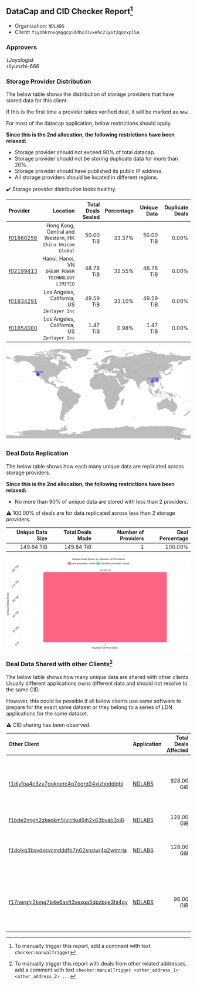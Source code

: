 ## DataCap and CID Checker Report[^1]
 - Organization: `NDLABS`
 - Client: `f1yzbkrnxgmgqcp5ddhx33vxehc23y6t2qozxpl5a`
### Approvers
`1`Joyologist<br/>`1`liyunzhi-666

### Storage Provider Distribution
The below table shows the distribution of storage providers that have stored data for this client.

If this is the first time a provider takes verified deal, it will be marked as `new`.

For most of the datacap application, below restrictions should apply.

**Since this is the 2nd allocation, the following restrictions have been relaxed:**
 - Storage provider should not exceed 90% of total datacap.
 - Storage provider should not be storing duplicate data for more than 20%.
 - Storage provider should have published its public IP address.
 - All storage providers should be located in different regions.

✔️ Storage provider distribution looks healthy.

| Provider                                              |                                                     Location | Total Deals Sealed | Percentage | Unique Data | Duplicate Deals |
| :---------------------------------------------------- | -----------------------------------------------------------: | -----------------: | ---------: | ----------: | --------------: |
| [f01860256](https://filfox.info/en/address/f01860256) | Hong Kong, Central and Western, HK<br/>`China Unicom Global` |          50.00 TiB |     33.37% |   50.00 TiB |           0.00% |
| [f02199413](https://filfox.info/en/address/f02199413) |        Hanoi, Hanoi, VN<br/>`DREAM POWER TECHNOLOGY LIMITED` |          48.78 TiB |     32.55% |   48.78 TiB |           0.00% |
| [f01834291](https://filfox.info/en/address/f01834291) |               Los Angeles, California, US<br/>`Zenlayer Inc` |          49.59 TiB |     33.10% |   49.59 TiB |           0.00% |
| [f01854080](https://filfox.info/en/address/f01854080) |               Los Angeles, California, US<br/>`Zenlayer Inc` |           1.47 TiB |      0.98% |    1.47 TiB |           0.00% |

<img src="https://raw.githubusercontent.com/data-preservation-programs/filplus-checker-assets/main/filecoin-project/filecoin-plus-large-datasets/issues/1964/1687253268335.png"/>

### Deal Data Replication
The below table shows how each many unique data are replicated across storage providers.


**Since this is the 2nd allocation, the following restrictions have been relaxed:**
- No more than 90% of unique data are stored with less than 2 providers.

⚠️ 100.00% of deals are for data replicated across less than 2 storage providers.

| Unique Data Size | Total Deals Made | Number of Providers | Deal Percentage |
| ---------------: | ---------------: | ------------------: | --------------: |
|       149.84 TiB |       149.84 TiB |                   1 |         100.00% |

<img src="https://raw.githubusercontent.com/data-preservation-programs/filplus-checker-assets/main/filecoin-project/filecoin-plus-large-datasets/issues/1964/1687253269560.png"/>

### Deal Data Shared with other Clients[^3]
The below table shows how many unique data are shared with other clients.
Usually different applications owns different data and should not resolve to the same CID.

However, this could be possible if all below clients use same software to prepare for the exact same dataset or they belong to a series of LDN applications for the same dataset.

⚠️ CID sharing has been observed.

| Other Client                                                                                                          | Application                                                                            | Total Deals Affected | Unique CIDs | Approvers                                                                                                                                          |
| :-------------------------------------------------------------------------------------------------------------------- | :------------------------------------------------------------------------------------- | -------------------: | ----------: | :------------------------------------------------------------------------------------------------------------------------------------------------- |
| [f1diyfoa4c3zy7goknerc4q7ogrq24xlzhoddiqbi](https://filfox.info/en/address/f1diyfoa4c3zy7goknerc4q7ogrq24xlzhoddiqbi) | [NDLABS](https://github.com/filecoin-project/filecoin-plus-large-datasets/issues/1723) |           928.00 GiB |          15 | `1`Chuangshi1<br/>`1`DaYouGroup<br/>`1`kernelogic<br/>`1`laurarenpanda<br/>`1`mikezli<br/>`1`NewHuoPool<br/>`1`sxxfuture-official<br/>`1`YuanHeHK  |
| [f1bde2mjgh2zkepkm5ivlctkul6jh2x63bvab3x4i](https://filfox.info/en/address/f1bde2mjgh2zkepkm5ivlctkul6jh2x63bvab3x4i) | [NDLABS](https://github.com/filecoin-project/filecoin-plus-large-datasets/issues/1965) |           128.00 GiB |           4 | `1`Joyologist<br/>`1`liyunzhi-666                                                                                                                  |
| [f1dolkq3bxvdxsvcmdddfb7n62snciur4q2wtmrja](https://filfox.info/en/address/f1dolkq3bxvdxsvcmdddfb7n62snciur4q2wtmrja) | [NDLABS](https://github.com/filecoin-project/filecoin-plus-large-datasets/issues/1722) |           128.00 GiB |           4 | `1`Chuangshi1<br/>`1`DaYouGroup<br/>`1`kernelogic<br/>`1`laurarenpanda<br/>`1`sxxfuture-official<br/>`1`YuanHeHK                                   |
| [f17nerghj2kmg7b4e6asft3xexga5qbzbqe3hi4gy](https://filfox.info/en/address/f17nerghj2kmg7b4e6asft3xexga5qbzbqe3hi4gy) | [NDLABS](https://github.com/filecoin-project/filecoin-plus-large-datasets/issues/1523) |            96.00 GiB |           3 | `1`1ane-1<br/>`1`AlanGreaterheat<br/>`1`DaYouGroup<br/>`1`ipfscn<br/>`1`Joss-Hua<br/>`1`kernelogic<br/>`1`luobin544<br/>`1`NiwanDao<br/>`2`psh0691 |

[^1]: To manually trigger this report, add a comment with text `checker:manualTrigger`

[^2]: Deals from those addresses are combined into this report as they are specified with `checker:manualTrigger`

[^3]: To manually trigger this report with deals from other related addresses, add a comment with text `checker:manualTrigger <other_address_1> <other_address_2> ...`
